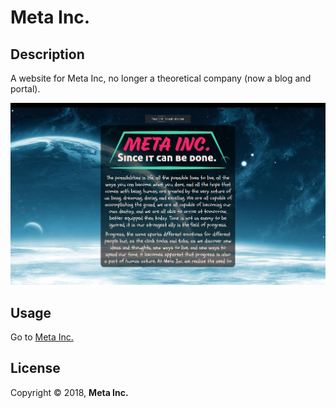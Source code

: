 ﻿# Meta Inc.
## Description

A website for Meta Inc, no longer a theoretical company (now a blog and portal).

![Meta Inc. Website](/meta-inc.png)

## Usage

Go to [Meta Inc.](http://www.meta-inc.co)

## License

Copyright © 2018, **Meta Inc.**
